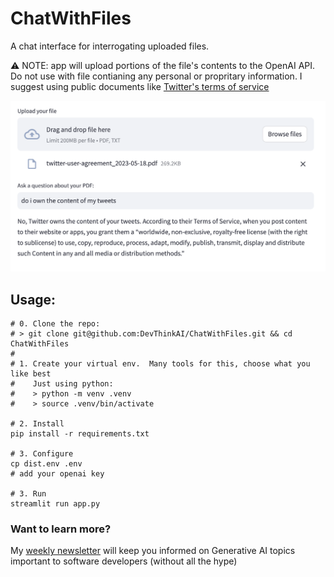 # ChatWithFiles
A chat interface for interrogating uploaded files.

⚠️ NOTE: app will upload portions of the file's contents to the OpenAI API. Do not use with file contianing any personal or propritary information. I suggest using public documents like [Twitter's terms of service](https://cdn.cms-twdigitalassets.com/content/dam/legal-twitter/site-assets/2023-05-18/en/twitter-user-agreement_2023-05-18.pdf)


![screenshot of app in use](docs/screenshot.png)

## Usage:
```shell
# 0. Clone the repo:
# > git clone git@github.com:DevThinkAI/ChatWithFiles.git && cd ChatWithFiles
#
# 1. Create your virtual env.  Many tools for this, choose what you like best
#    Just using python:
#    > python -m venv .venv
#    > source .venv/bin/activate

# 2. Install
pip install -r requirements.txt

# 3. Configure
cp dist.env .env 
# add your openai key

# 3. Run
streamlit run app.py

```

### Want to learn more?
My [weekly newsletter](https://devthinkai.beehiiv.com/) will keep you informed on Generative AI topics important to software developers (without all the hype)
